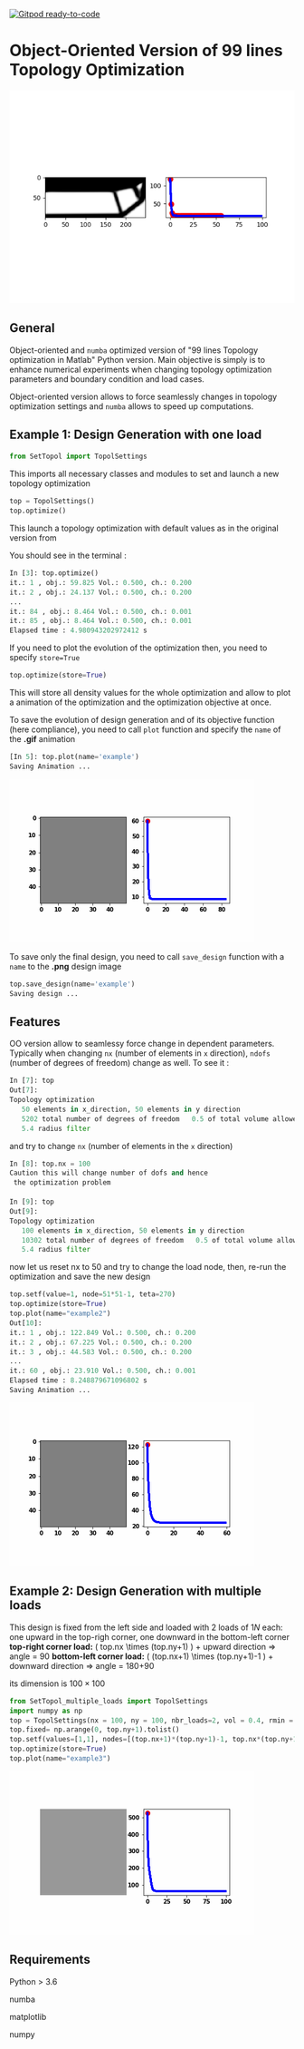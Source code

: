 [![Gitpod ready-to-code](https://img.shields.io/badge/Gitpod-ready--to--code-blue?logo=gitpod)](https://gitpod.io/#https://github.com/dbetteb/TOP_OPT)

# Object-Oriented Version of 99 lines Topology Optimization

![Alt Text](example.png)

## General

Object-oriented and `numba` optimized version of "99 lines Topology optimization in Matlab"
Python version. Main objective is simply is to enhance numerical experiments when changing
topology optimization parameters and boundary condition and load cases.

Object-oriented version allows to force seamlessly changes in topology optimization settings and
`numba` allows to speed up computations. 

## Example 1: Design Generation with one load

```python
from SetTopol import TopolSettings  
```

This imports all necessary classes and modules to set and launch a new topology optimization

```python
top = TopolSettings()
top.optimize()
```
This launch a topology optimization with default values as in the original version from

You should see in the terminal :

```python
In [3]: top.optimize()
it.: 1 , obj.: 59.825 Vol.: 0.500, ch.: 0.200
it.: 2 , obj.: 24.137 Vol.: 0.500, ch.: 0.200
...
it.: 84 , obj.: 8.464 Vol.: 0.500, ch.: 0.001
it.: 85 , obj.: 8.464 Vol.: 0.500, ch.: 0.001
Elapsed time : 4.980943202972412 s

```

If you need to plot the evolution of the optimization then, you need to specify `store=True`

```python
top.optimize(store=True)
```

This will store all density values for the whole optimization and allow to plot a animation of the optimization and the optimization objective at once.

To save the evolution of design generation and of its objective function (here compliance), you need to call `plot` function and specify the `name` of the **.gif** animation
```python
[In 5]: top.plot(name='example')
Saving Animation ... 
```
![Alt Text](example.gif)

To save only the final design, you need to call `save_design` function with a `name` to the **.png** design image
```python
top.save_design(name='example')
Saving design ... 
```

## Features

OO version allow to seamlessy force change in dependent parameters. Typically when changing `nx` (number of elements in `x` direction), `ndofs` (number of degrees of freedom) change as well. To see it :

```python
In [7]: top
Out[7]:
Topology optimization
   50 elements in x_direction, 50 elements in y direction
   5202 total number of degrees of freedom   0.5 of total volume allowed
   5.4 radius filter
```

and try to change `nx` (number of elements in the `x` direction)

```python
In [8]: top.nx = 100
Caution this will change number of dofs and hence
 the optimization problem

In [9]: top
Out[9]:
Topology optimization
   100 elements in x_direction, 50 elements in y direction
   10302 total number of degrees of freedom   0.5 of total volume allowed
   5.4 radius filter
```

now let us reset nx to 50 and try to change the load node, then, re-run the optimization and save the new design

```python
top.setf(value=1, node=51*51-1, teta=270)
top.optimize(store=True)
top.plot(name="example2")
Out[10]:
it.: 1 , obj.: 122.849 Vol.: 0.500, ch.: 0.200
it.: 2 , obj.: 67.225 Vol.: 0.500, ch.: 0.200
it.: 3 , obj.: 44.583 Vol.: 0.500, ch.: 0.200
...
it.: 60 , obj.: 23.910 Vol.: 0.500, ch.: 0.001
Elapsed time : 8.248879671096802 s
Saving Animation ... 
```
![Alt Text](example2.gif)

## Example 2: Design Generation with multiple loads

This design is fixed from the left side and loaded with 2 loads of $1N$ each: one upward in the top-righ corner, one downward in the bottom-left corner 
**top-right corner load:** \( top.nx \times (top.ny+1) \)  + upward direction => angle = 90
**bottom-left corner load:** \( (top.nx+1) \times (top.ny+1)-1 \) + downward direction  => angle = 180+90

its dimension is $100 \times 100$
```python
from SetTopol_multiple_loads import TopolSettings
import numpy as np
top = TopolSettings(nx = 100, ny = 100, nbr_loads=2, vol = 0.4, rmin = 1.2, penalinit = 3.0, penalmed = 3.0, filt = 0, nu=0.3)
top.fixed= np.arange(0, top.ny+1).tolist()
top.setf(values=[1,1], nodes=[(top.nx+1)*(top.ny+1)-1, top.nx*(top.ny+1) ], tetas=[180+90, 90])
top.optimize(store=True)
top.plot(name="example3")
```
![Alt Text](example3.gif)

## Requirements

Python > 3.6

numba

matplotlib

numpy
